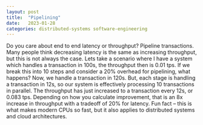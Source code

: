 ```yaml
---
layout: post
title:  "Pipelining"
date:   2023-01-28
categories: distributed-systems software-engineering
---
```


Do you care about end to end latency or throughput? Pipeline transactions. Many people think decreasing latency is the same as increasing throughput, but this is not always the case. Lets take a scenario where I have a system which handles a transaction in 100s, the throughput then is 0.01 tps. If we break this into 10 steps and consider a 20% overhead for pipelining, what happens? Now, we handle a transaction in 120s. But, each stage is handling a transaction in 12s, so our system is effectively processing 10 transactions in parallel. The throughput has just increased to a transaction every 12s, or 0.083 tps. Depending on how you calculate improvement, that is an 8x increase in throughput with a tradeoff of 20% for latency. Fun fact – this is what makes modern CPUs so fast, but it also applies to distributed systems and cloud architectures.